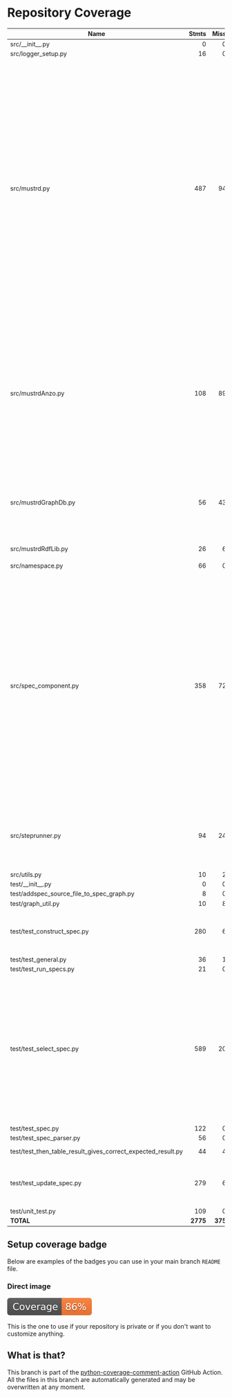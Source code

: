 # Repository Coverage



| Name                                                                |    Stmts |     Miss |   Cover |   Missing |
|-------------------------------------------------------------------- | -------: | -------: | ------: | --------: |
| src/\_\_init\_\_.py                                                 |        0 |        0 |    100% |           |
| src/logger\_setup.py                                                |       16 |        0 |    100% |           |
| src/mustrd.py                                                       |      487 |       94 |     81% |68-74, 196-202, 223-225, 259-265, 277-278, 284-292, 307, 320-327, 362, 366-374, 407-408, 416-417, 432-434, 442-443, 455, 520, 604-607, 621-638, 741, 745, 752-778 |
| src/mustrdAnzo.py                                                   |      108 |       89 |     18% |36-44, 48-52, 55-68, 71-97, 101-116, 121-130, 134-150, 155-166, 171-182, 186-205, 209-223, 227-235 |
| src/mustrdGraphDb.py                                                |       56 |       43 |     23% |33-43, 47-61, 65, 69, 73, 77-78, 82-91, 95-108, 112-125 |
| src/mustrdRdfLib.py                                                 |       26 |        6 |     77% |35-36, 44-45, 55-56 |
| src/namespace.py                                                    |       66 |        0 |    100% |           |
| src/spec\_component.py                                              |      358 |       72 |     80% |94, 99, 124, 142, 190, 231-233, 271, 293, 304-305, 311-313, 326, 370-378, 419-434, 439-456, 461-475, 479-495, 499-520, 534, 540, 550, 559, 563-564 |
| src/steprunner.py                                                   |       94 |       24 |     74% |63, 68, 83, 88, 93, 98, 103, 108, 129-150, 159-160 |
| src/utils.py                                                        |       10 |        2 |     80% |     36-37 |
| test/\_\_init\_\_.py                                                |        0 |        0 |    100% |           |
| test/addspec\_source\_file\_to\_spec\_graph.py                      |        8 |        0 |    100% |           |
| test/graph\_util.py                                                 |       10 |        8 |     20% |     29-36 |
| test/test\_construct\_spec.py                                       |      280 |        6 |     98% |154, 280, 381, 447, 572, 624 |
| test/test\_general.py                                               |       36 |        1 |     97% |        74 |
| test/test\_run\_specs.py                                            |       21 |        0 |    100% |           |
| test/test\_select\_spec.py                                          |      589 |       20 |     97% |156, 221, 288, 346, 474, 564, 622, 737, 860, 919, 974, 1039, 1111, 1191, 1305, 1365, 1426, 1487, 1669, 1945 |
| test/test\_spec.py                                                  |      122 |        0 |    100% |           |
| test/test\_spec\_parser.py                                          |       56 |        0 |    100% |           |
| test/test\_then\_table\_result\_gives\_correct\_expected\_result.py |       44 |        4 |     91% |   107-110 |
| test/test\_update\_spec.py                                          |      279 |        6 |     98% |333, 391, 454, 517, 580, 760 |
| test/unit\_test.py                                                  |      109 |        0 |    100% |           |
|                                                           **TOTAL** | **2775** |  **375** | **86%** |           |


## Setup coverage badge

Below are examples of the badges you can use in your main branch `README` file.

### Direct image

[![Coverage badge](https://github.com/Semantic-partners/mustrd/raw/python-coverage-comment-action-data/badge.svg)](https://github.com/Semantic-partners/mustrd/tree/python-coverage-comment-action-data)

This is the one to use if your repository is private or if you don't want to customize anything.



## What is that?

This branch is part of the
[python-coverage-comment-action](https://github.com/marketplace/actions/python-coverage-comment)
GitHub Action. All the files in this branch are automatically generated and may be
overwritten at any moment.